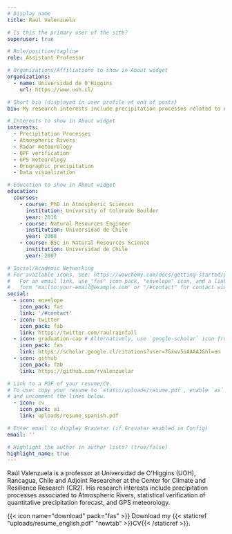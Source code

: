```yaml
---
# Display name
title: Raúl Valenzuela

# Is this the primary user of the site?
superuser: true

# Role/position/tagline
role: Assistant Professor

# Organizations/Affiliations to show in About widget
organizations:
  - name: Universidad de O'Higgins
    url: https://www.uoh.cl/

# Short bio (displayed in user profile at end of posts)
bio: My research interests include precipitation processes related to Atmospheric Rivers and complex terrain, forecast verification statistics, and GPS meteorology.

# Interests to show in About widget
interests:
  - Precipitation Processes
  - Atmospheric Rivers
  - Radar meteorology
  - QPF verification
  - GPS meteorology
  - Orographic precipitation
  - Data visualization

# Education to show in About widget
education:
  courses:
    - course: PhD in Atmospheric Sciences
      institution: University of Colorado Boulder
      year: 2016
    - course: Natural Resources Engineer
      institution: Universidad de Chile
      year: 2008
    - course: BSc in Natural Resources Science
      institution: Universidad de Chile
      year: 2007

# Social/Academic Networking
# For available icons, see: https://wowchemy.com/docs/getting-started/page-builder/#icons
#   For an email link, use "fas" icon pack, "envelope" icon, and a link in the
#   form "mailto:your-email@example.com" or "/#contact" for contact widget.
social:
  - icon: envelope
    icon_pack: fas
    link: '/#contact'
  - icon: twitter
    icon_pack: fab
    link: https://twitter.com/raulrainfall
  - icon: graduation-cap # Alternatively, use `google-scholar` icon from `ai` icon pack
    icon_pack: fas
    link: https://scholar.google.cl/citations?user=7Gxwv5oAAAAJ&hl=en
  - icon: github
    icon_pack: fab
    link: https://github.com/rvalenzuelar

# Link to a PDF of your resume/CV.
# To use: copy your resume to `static/uploads/resume.pdf`, enable `ai` icons in `params.toml`,
# and uncomment the lines below.
  - icon: cv
    icon_pack: ai
    link: uploads/resume_spanish.pdf

# Enter email to display Gravatar (if Gravatar enabled in Config)
email: ''

# Highlight the author in author lists? (true/false)
highlight_name: true
---
```


Raúl Valenzuela is a professor at Universidad de O'Higgins (UOH), Rancagua, Chile and Adjoint Researcher at the Center for Climate and Resilience Research (CR2).  His research interests include precipitation processes associated to Atmospheric Rivers, statistical verification of quantitative precipitation forecast, and GPS meteorology.

{{< icon name="download" pack="fas" >}} Download my {{< staticref "uploads/resume_english.pdf" "newtab" >}}CV{{< /staticref >}}.
